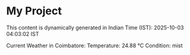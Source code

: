 # My Project

This content is dynamically generated in Indian Time (IST): 2025-10-03 04:03:02 IST


Current Weather in Coimbatore:
Temperature: 24.88 °C
Condition: mist
